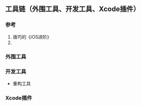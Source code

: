 ## 工具链（外围工具、开发工具、Xcode插件）

### 参考

1. 唐巧的《iOS进阶》
2.


### 外围工具


### 开发工具



  * 重构工具


### Xcode插件
